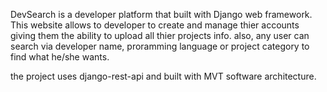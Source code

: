 DevSearch is a developer platform that built with Django web framework.
This website allows to developer to create and manage thier accounts giving them the ability to upload all thier projects info.
also, any user can search via developer name, proramming language or project category to find what he/she wants.

the project uses django-rest-api and built with MVT software architecture.
